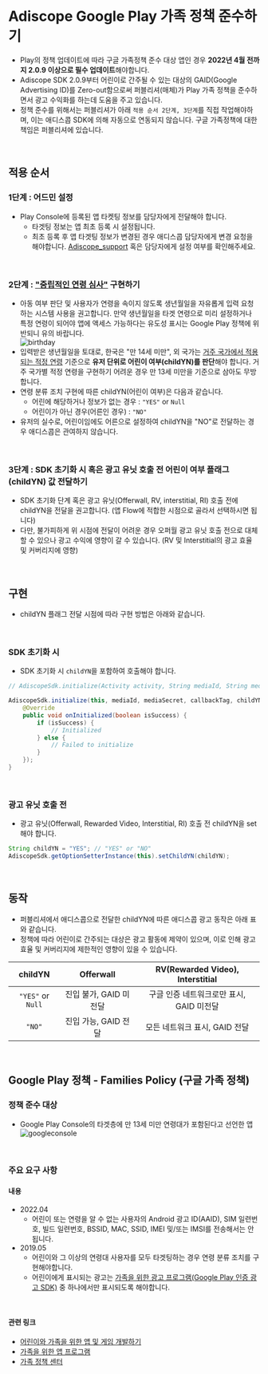 # Adiscope Google Play 가족 정책 준수하기
- Play의 정책 업데이트에 따라 구글 가족정책 준수 대상 앱인 경우 **2022년 4월 전까지 2.0.9 이상으로 필수 업데이트**해야합니다.
- Adiscope SDK 2.0.9부터 어린이로 간주될 수 있는 대상의 GAID(Google Advertising ID)를  Zero-out함으로써 퍼블리셔(매체)가 Play 가족 정책을 준수하면서 광고 수익화를 하는데 도움을 주고 있습니다.
- 정책 준수를 위해서는 퍼블리셔가 아래 `적용 순서 2단계, 3단계`를 직접 작업해야하며, 이는 애디스콥 SDK에 의해 자동으로 연동되지 않습니다. 구글 가족정책에 대한 책임은 퍼블리셔에 있습니다.

<br/>

## 적용 순서

### 1단계 : 어드민 설정
- Play Console에 등록된 앱 타켓팅 정보를 담당자에게 전달해야 합니다.
    - 타겟팅 정보는 앱 최초 등록 시 설정됩니다.
    - 최초 등록 후 앱 타겟팅 정보가 변경된 경우 애디스콥 담당자에게 변경 요청을 해야합니다. [Adiscope_support](Adiscope_support@neowiz.com) 혹은 담당자에게 설정 여부를 확인해주세요.

<br/>

### 2단계 : ["중립적인 연령 심사"](https://support.google.com/googleplay/android-developer/answer/9867159?visit_id=637810911509208708-3309869707&rd=1#neutral-agescreen) 구현하기
- 아동 여부 판단 및 사용자가 연령을 속이지 않도록 생년월일을 자유롭게 입력 요청하는 시스템 사용을 권고합니다. 만약 생년월일을 타겟 연령으로 미리 설정하거나 특정 연령이 되어야 앱에 액세스 가능하다는 유도성 표시는 Google Play 정책에 위반되니 유의 바랍니다.   
  ![birthday](https://github.com/adiscope/Adiscope-Unity-UPM/assets/60415962/4c5f21db-600a-46f3-bf15-c853b923fa31)
- 입력받은 생년월일을 토대로, 한국은 "만 14세 미만", 외 국가는 [거주 국가에서 적용되는 적정 연령](https://support.google.com/accounts/answer/1350409) 기준으로 **유저 단위로 어린이 여부(childYN)를 판단**해야 합니다. 거주 국가별 적정 연령을 구현하기 어려운 경우 만 13세 미만을 기준으로 삼아도 무방합니다.
- 연령 분류 조치 구현에 따른 childYN(어린이 여부)은 다음과 같습니다.
    - 어린에 해당하거나 정보가 없는 경우 : `"YES"` or `Null`
    - 어린이가 아닌 경우(어른인 경우) : `"NO"`
- 유저의 실수로, 어린이임에도 어른으로 설정하여 childYN을 "NO"로 전달하는 경우 애디스콥은 관여하지 않습니다.

<br/>

### 3단계 : SDK 초기화 시 혹은 광고 유닛 호출 전 어린이 여부 플래그(childYN) 값 전달하기
- SDK 초기화 단계 혹은 광고 유닛(Offerwall, RV, interstitial, RI) 호출 전에 childYN을 전달을 권고합니다. (앱 Flow에 적합한 시점으로 골라서 선택하시면 됩니다)
- 다만, 불가피하게 위 시점에 전달이 어려운 경우 오퍼월 광고 유닛 호출 전으로 대체할 수 있으나 광고 수익에 영향이 갈 수 있습니다. (RV 및 Interstitial의 광고 효율 및 커버리지에 영향)

<br/>

## 구현
- childYN 플래그 전달 시점에 따라 구현 방법은 아래와 같습니다.

<br/>

### SDK 초기화 시
- SDK 초기화 시 `childYN`을 포함하여 호출해야 합니다.
```java
// AdiscopeSdk.initialize(Activity activity, String mediaId, String mediaSecret, String callbackTag, String childYN, AdiscopeInitializeListener listener)

AdiscopeSdk.initialize(this, mediaId, mediaSecret, callbackTag, childYN, new AdiscopeInitializeListener() {
    @Override 
    public void onInitialized(boolean isSuccess) {
        if (isSuccess) {
            // Initialized
        } else {
            // Failed to initialize
        }
    });
}
```
<br/>

### 광고 유닛 호출 전
- 광고 유닛(Offerwall, Rewarded Video, Interstitial, RI) 호출 전 childYN을 set해야 합니다.
```java
String childYN = "YES"; // "YES" or "NO"
AdiscopeSdk.getOptionSetterInstance(this).setChildYN(childYN);
```
<br/>

## 동작
- 퍼블리셔에서 애디스콥으로 전달한 childYN에 따른 애디스콥 광고 동작은 아래 표와 같습니다.
- 정책에 따라 어린이로 간주되는 대상은 광고 활동에 제약이 있으며, 이로 인해 광고 효율 및 커버리지에 제한적인 영향이 있을 수 있습니다.

|      childYN      |    Offerwall    | RV(Rewarded Video), Interstitial |
|:-----------------:|:---------------:|:--------------------------------:|
| `"YES"` or `Null` | 진입 불가, GAID 미전달 |    구글 인증 네트워크로만 표시, GAID 미전달     |   
|      `"NO"`       | 진입 가능, GAID 전달  |       모든 네트워크 표시, GAID 전달        |

<br/>

## Google Play 정책 - Families Policy (구글 가족 정책)
### 정책 준수 대상
- Google Play Console의 타겟층에 만 13세 미만 연령대가 포함된다고 선언한 앱   
  ![googleconsole](https://github.com/adiscope/Adiscope-Unity-UPM/assets/60415962/87f995b1-bbc4-47cf-859d-08b5e3addb3b)   

<br/>

### 주요 요구 사항
#### 내용
- 2022.04
    - 어린이 또는 연령을 알 수 없는 사용자의 Android 광고 ID(AAID), SIM 일련번호, 빌드 일련번호, BSSID, MAC, SSID, IMEI 및/또는 IMSI를 전송해서는 안 됩니다.
- 2019.05
    - 어린이와 그 이상의 연령대 사용자를 모두 타겟팅하는 경우 연령 분류 조치를 구현해야합니다.
    - 어린이에게 표시되는 광고는 [가족을 위한 광고 프로그램(Google Play 인증 광고 SDK)](https://support.google.com/googleplay/android-developer/answer/9283445) 중 하나에서만 표시되도록 해야합니다.

<br/>

#### 관련 링크
- [어린이와 가족을 위한 앱 및 게임 개발하기](https://developer.android.com/google-play/guides/families)
- [가족을 위한 앱 프로그램](https://play.google.com/about/families/)
- [가족 정책 센터](https://play.google.com/about/families/children-and-families/#!?zippy_activeEl=families-policy%23families-policy)
